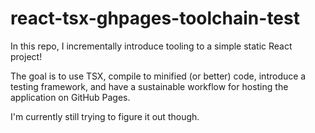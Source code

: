 # react-tsx-ghpages-toolchain-test

In this repo, I incrementally introduce tooling to a simple static React project!

The goal is to use TSX, compile to minified (or better) code, introduce a testing framework, and have a sustainable workflow for hosting the application on GitHub Pages.

I'm currently still trying to figure it out though.

